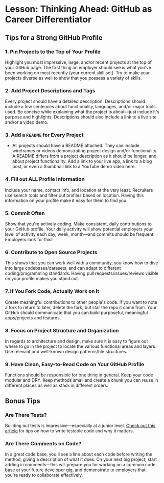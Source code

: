 # Lesson: Thinking Ahead: GitHub as Career Differentiator

## Tips for a Strong GitHub Profile

### 1. Pin Projects to the Top of Your Profile

Highlight you most impressive, large, and/or recent projects at the top of your GitHub page. The first thing an employer should see is what you've been working on most recently (your current skill set). Try to make your projects diverse as well to show that you possess a variety of skills.

### 2. Add Project Descriptions and Tags

Every project should have a detailed description. Descriptions should include a few sentences about functionality, languages, and/or major tools used. Be concise while explaining what the project is about—just include it's purpose and highlights. Descriptions should also include a link to a live site and/or a video demo.

### 3. Add a `README` for Every Project

- All projects should have a README attached. They can include wireframes or videos demonstrating project design and/or functionality. A README differs from a project description as it should be longer, and about project functionality. Add a link to your live app, a link to a blog post, or even a thumbnail link to a YouTube demo video here.

### 4. Fill out ALL Profile Information

Include your name, contact info, and location at the very least. Recruiters use search tools and filter out profiles based on location. Having this information on your profile make it easy for them to find you.

### 5. Commit Often

Show that you're actively coding. Make consistent, daily contributions to your GitHub profile. Your daily activity will show potential employers your level of activity each day, week, month—and commits should be frequent. Employers look for this!

### 6. Contribute to Open Source Projects

This shows that you can work well with a community, you know how to dive into large codebases/datasets, and can adapt to different coding/programming standards. Having pull requests/issues/reviews visible on your profile makes you stand out.

### 7. If You Fork Code, Actually Work on It

Create meaningful contributions to other people's code. If you want to note a fork to return to later, delete the fork, but star the repo it came from. Your GitHub should communicate that you can build purposeful, meaningful apps/projects and features.

### 8. Focus on Project Structure and Organization

In regards to architecture and design, make sure it is easy to figure out where to go in the project to locate the various functional areas and layers. Use relevant and well-known design patterns/file structures.

### 9. Have Clean, Easy-to-Read Code on Your GitHub Profile

Functions should be responsible for one thing in general. Keep your code modular and DRY. Keep methods small and create a chunk you can reuse in different places as well as stack in different orders.

## Bonus Tips

### Are There Tests?

Building out tests is impressive—especially at a junior level. [Check out this article](https://www.toptal.com/qa/how-to-write-testable-code-and-why-it-matters) for tips on how to write testable code and why it matters.

### Are There Comments on Code?

In a great code base, you'll see a line about each code before writing the method, giving a description of what it does. On your next big project, start adding in comments—this will prepare you for working on a common code base at your future developer gig, and demonstrate to employers that you're ready to collaborate effectively.
